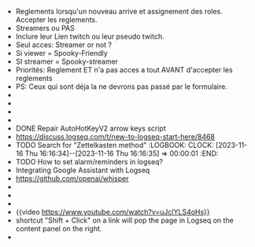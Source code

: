 - Reglements lorsqu'un nouveau arrive et assignement des roles. Accepter les reglements.
- Streamers ou PAS
- Inclure leur Lien twitch ou leur pseudo twitch.
- Seul acces: Streamer or not ?
- Si viewer = Spooky-Friendly
- SI streamer = Spooky-streamer
- Priorités: Reglement ET n'a pas acces a tout AVANT d'accepter les reglements
- PS: Ceux qui sont déja la ne devrons pas passé par le formulaire.
-
-
-
-
- DONE Repair AutoHotKeyV2 arrow keys script
- https://discuss.logseq.com/t/new-to-logseq-start-here/8468
- TODO Search for "Zettelkasten method"
  :LOGBOOK:
  CLOCK: [2023-11-16 Thu 16:16:34]--[2023-11-16 Thu 16:16:35] =>  00:00:01
  :END:
- TODO How to set alarm/reminders in logseq?
- Integrating Google Assistant with Logseq
- https://github.com/openai/whisper
-
-
-
- {{video https://www.youtube.com/watch?v=uJclYLS4oHs}}
- shortcut "Shift + Click" on a link will pop the page in Logseq on the content panel on the right.
-